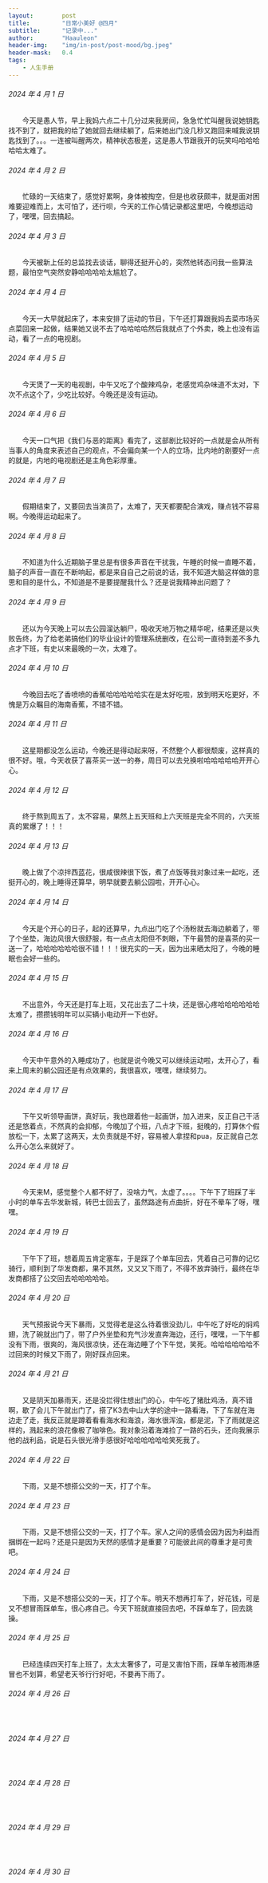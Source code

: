 ```yaml
---
layout:        post
title:         "日常小美好 @四月"
subtitle:      "记录中..."
author:        "Haauleon"
header-img:    "img/in-post/post-mood/bg.jpeg"
header-mask:   0.4
tags:
    - 人生手册
---
```


###### 2024 年 4 月 1 日
&emsp;&emsp;今天是愚人节，早上我妈六点二十几分过来我房间，急急忙忙叫醒我说她钥匙找不到了，就把我的给了她就回去继续躺了，后来她出门没几秒又跑回来喊我说钥匙找到了。。。一连被叫醒两次，精神状态极差，这是愚人节跟我开的玩笑吗哈哈哈哈哈太难了。

###### 2024 年 4 月 2 日
&emsp;&emsp;忙碌的一天结束了，感觉好累啊，身体被掏空，但是也收获颇丰，就是面对困难要迎难而上，太可怕了，还行呗，今天的工作心情记录都这里吧，今晚想运动了，嘿嘿，回去搞起。

###### 2024 年 4 月 3 日
&emsp;&emsp;今天被新上任的总监找去谈话，聊得还挺开心的，突然他转态问我一些算法题，最怕空气突然安静哈哈哈哈太尴尬了。

###### 2024 年 4 月 4 日
&emsp;&emsp;今天一大早就起床了，本来安排了运动的节目，下午还打算跟我妈去菜市场买点菜回来一起做，结果她又说不去了哈哈哈哈然后我就点了个外卖，晚上也没有运动，看了一点的电视剧。

###### 2024 年 4 月 5 日
&emsp;&emsp;今天煲了一天的电视剧，中午又吃了个酸辣鸡杂，老感觉鸡杂味道不太对，下次不点这个了，少吃比较好。今晚还是没有运动。

###### 2024 年 4 月 6 日
&emsp;&emsp;今天一口气把《我们与恶的距离》看完了，这部剧比较好的一点就是会从所有当事人的角度来表述自己的观点，不会偏向某一个人的立场，比内地的剧要好一点的就是，内地的电视剧还是主角色彩厚重。

###### 2024 年 4 月 7 日
&emsp;&emsp;假期结束了，又要回去当演员了，太难了，天天都要配合演戏，赚点钱不容易啊。今晚得运动起来了。

###### 2024 年 4 月 8 日
&emsp;&emsp;不知道为什么近期脑子里总是有很多声音在干扰我，午睡的时候一直睡不着，脑子的声音一直在不断响起，都是来自自己之前说的话，我不知道大脑这样做的意思和目的是什么，不知道是不是要提醒我什么？还是说我精神出问题了？

###### 2024 年 4 月 9 日
&emsp;&emsp;还以为今天晚上可以去公园溜达躺尸，吸收天地万物之精华呢，结果还是以失败告终，为了给老弟搞他们的毕业设计的管理系统删改，在公司一直待到差不多九点才下班，有史以来最晚的一次，太难了。

###### 2024 年 4 月 10 日
&emsp;&emsp;今晚回去吃了香喷喷的香蕉哈哈哈哈哈实在是太好吃啦，放到明天吃更好，不愧是万众瞩目的海南香蕉，不错不错。

###### 2024 年 4 月 11 日
&emsp;&emsp;这星期都没怎么运动，今晚还是得动起来呀，不然整个人都很颓废，这样真的很不好。哦，今天收获了喜茶买一送一的券，周日可以去兑换啦哈哈哈哈哈开开心心。

###### 2024 年 4 月 12 日
&emsp;&emsp;终于熬到周五了，太不容易，果然上五天班和上六天班是完全不同的，六天班真的累爆了！！！

###### 2024 年 4 月 13 日
&emsp;&emsp;晚上做了个凉拌西蓝花，很咸很辣很下饭，煮了点饭等我对象过来一起吃，还挺开心的，晚上睡得还算早，明早就要去躺公园啦，开开心心。

###### 2024 年 4 月 14 日
&emsp;&emsp;今天是个开心的日子，起的还算早，九点出门吃了个汤粉就去海边躺着了，带了个坐垫，海边风很大很舒服，有一点点太阳但不刺眼，下午最赞的是喜茶的买一送一了，哈哈哈哈哈哈很不错！！！很充实的一天，因为出来晒太阳了，今晚的睡眠也会好一些的。

###### 2024 年 4 月 15 日
&emsp;&emsp;不出意外，今天还是打车上班，又花出去了二十块，还是很心疼哈哈哈哈哈哈太难了，攒攒钱明年可以买辆小电动开一下也好。

###### 2024 年 4 月 16 日
&emsp;&emsp;今天中午意外的入睡成功了，也就是说今晚又可以继续运动啦，太开心了，看来上周末的躺公园还是有点效果的，我很喜欢，嘿嘿，继续努力。

###### 2024 年 4 月 17 日
&emsp;&emsp;下午又听领导画饼，真好玩，我也跟着他一起画饼，加入进来，反正自己干活还是悠着点，不然真的会抑郁，今晚加了个班，八点才下班，挺晚的，打算休个假放松一下，太累了这两天，太负责就是不好，容易被人拿捏和pua，反正就自己怎么开心怎么来就好了。

###### 2024 年 4 月 18 日
&emsp;&emsp;今天来M，感觉整个人都不好了，没啥力气，太虚了。。。。下午下了班踩了半小时的单车去华发新城，转巴士回去了，虽然路途有点曲折，好在不晕车了呀，嘿嘿。

###### 2024 年 4 月 19 日
&emsp;&emsp;下午下了班，想着周五肯定塞车，于是踩了个单车回去，凭着自己可靠的记忆骑行，顺利到了华发商都，果不其然，又又又下雨了，不得不放弃骑行，最终在华发商都搭了公交回去哈哈哈哈哈。

###### 2024 年 4 月 20 日
&emsp;&emsp;天气预报说今天下暴雨，又觉得老是这么待着很没劲儿，中午吃了好吃的焖鸡翅，洗了碗就出门了，带了户外坐垫和充气沙发直奔海边，还行，嘿嘿，一下午都没有下雨，很爽的，海风很凉快，还在海边睡了个下午觉，笑死。哈哈哈哈哈哈不过回来的时候又下雨了，刚好踩点回来。

###### 2024 年 4 月 21 日
&emsp;&emsp;又是阴天加暴雨天，还是没拦得住想出门的心，中午吃了猪肚鸡汤，真不错啊，歇了会儿下午就出门了，搭了K3去中山大学的途中一路看海，下了车就在海边走了走，我反正就是蹲着看看海水和海浪，海水很浑浊，都是泥，下了雨就是这样的，溅起来的浪花像极了咖啡色。我对象沿着海滩捡了一路的石头，还向我展示他的战利品，说是石头很光滑手感很好哈哈哈哈哈哈笑死我了。

###### 2024 年 4 月 22 日
&emsp;&emsp;下雨，又是不想搭公交的一天，打了个车。

###### 2024 年 4 月 23 日
&emsp;&emsp;下雨，又是不想搭公交的一天，打了个车。家人之间的感情会因为因为利益而捆绑在一起吗？还是只是因为天然的感情才是重要？可能彼此间的尊重才是可贵吧。

###### 2024 年 4 月 24 日
&emsp;&emsp;下雨，又是不想搭公交的一天，打了个车。明天不想再打车了，好花钱，可是又不想冒雨踩单车，很心疼自己。今天下班就直接回去吧，不踩单车了，回去跳操。

###### 2024 年 4 月 25 日
&emsp;&emsp;已经连续四天打车上班了，太太太奢侈了，可是又害怕下雨，踩单车被雨淋感冒也不划算，希望老天爷行行好吧，不要再下雨了。

###### 2024 年 4 月 26 日
&emsp;&emsp;

###### 2024 年 4 月 27 日
&emsp;&emsp;

###### 2024 年 4 月 28 日
&emsp;&emsp;

###### 2024 年 4 月 29 日
&emsp;&emsp;

###### 2024 年 4 月 30 日
&emsp;&emsp;